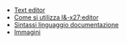- [Text editor](Sorgenti/DOC_OPE/TA/B£AMO/LOCEDT_01)
- [Come si utilizza l&-x27;editor](Sorgenti/DOC_OPE/TA/B£AMO/LOCEDT_MAN)
- [Sintassi linguaggio documentazione](Sorgenti/DOC_OPE/TA/B£AMO/LOCEDT_SYX)
- [Immagini](Sorgenti/DOC_OPE/TA/B£AMO/LOCEDT_IMG)
